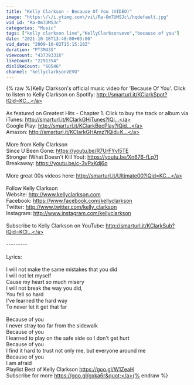 ```yaml
---
title: "Kelly Clarkson - Because Of You (VIDEO)"
image: "https:\/\/i.ytimg.com\/vi\/Ra-Om7UMSJc\/hqdefault.jpg"
vid_id: "Ra-Om7UMSJc"
categories: "Music"
tags: ["kelly clarkson live","KellyClarksonvevo","because of you"]
date: "2021-10-16T13:48:00+03:00"
vid_date: "2009-10-02T15:15:28Z"
duration: "PT3M43S"
viewcount: "437393316"
likeCount: "2291354"
dislikeCount: "60546"
channel: "kellyclarksonVEVO"
---
```

{% raw %}Kelly Clarkson's official music video for 'Because Of You'. Click to listen to Kelly Clarkson on Spotify: <a rel="nofollow" target="blank" href="http://smarturl.it/KClarkSpot?IQid=KC...">http://smarturl.it/KClarkSpot?IQid=KC...</a><br /><br />As featured on Greatest Hits - Chapter 1. Click to buy the track or album via iTunes: <a rel="nofollow" target="blank" href="http://smarturl.it/KClarkGHiTunes?IQi...">http://smarturl.it/KClarkGHiTunes?IQi...</a><br />Google Play: <a rel="nofollow" target="blank" href="http://smarturl.it/KClarkBecPlay?IQid...">http://smarturl.it/KClarkBecPlay?IQid...</a><br />Amazon: <a rel="nofollow" target="blank" href="http://smarturl.it/KClarkGHAmz?IQid=K...">http://smarturl.it/KClarkGHAmz?IQid=K...</a><br /><br />More from Kelly Clarkson<br />Since U Been Gone: <a rel="nofollow" target="blank" href="https://youtu.be/R7UrFYvl5TE">https://youtu.be/R7UrFYvl5TE</a><br />Stronger (What Doesn't Kill You): <a rel="nofollow" target="blank" href="https://youtu.be/Xn676-fLq7I">https://youtu.be/Xn676-fLq7I</a><br />Breakaway: <a rel="nofollow" target="blank" href="https://youtu.be/c-3vPxKdj6o">https://youtu.be/c-3vPxKdj6o</a><br /><br />More great 00s videos here: <a rel="nofollow" target="blank" href="http://smarturl.it/Ultimate00?IQid=KC...">http://smarturl.it/Ultimate00?IQid=KC...</a><br /><br />Follow Kelly Clarkson<br />Website: <a rel="nofollow" target="blank" href="http://www.kellyclarkson.com">http://www.kellyclarkson.com</a><br />Facebook: <a rel="nofollow" target="blank" href="https://www.facebook.com/kellyclarkson">https://www.facebook.com/kellyclarkson</a><br />Twitter: <a rel="nofollow" target="blank" href="http://www.twitter.com/kelly_clarkson">http://www.twitter.com/kelly_clarkson</a><br />Instagram: <a rel="nofollow" target="blank" href="http://www.instagram.com/kellyclarkson">http://www.instagram.com/kellyclarkson</a><br /><br />Subscribe to Kelly Clarkson on YouTube: <a rel="nofollow" target="blank" href="http://smarturl.it/KClarkSub?IQid=KCl...">http://smarturl.it/KClarkSub?IQid=KCl...</a><br /><br />---------<br /><br />Lyrics:<br /><br />I will not make the same mistakes that you did<br />I will not let myself<br />Cause my heart so much misery<br />I will not break the way you did,<br />You fell so hard<br />I've learned the hard way<br />To never let it get that far<br /><br />Because of you<br />I never stray too far from the sidewalk<br />Because of you<br />I learned to play on the safe side so I don't get hurt<br />Because of you<br />I find it hard to trust not only me, but everyone around me<br />Because of you<br />I am afraid<br />Playlist Best of Kelly Clarkson <a rel="nofollow" target="blank" href="https://goo.gl/W1ZeaH">https://goo.gl/W1ZeaH</a><br />Subscribe for more <a rel="nofollow" target="blank" href="https://goo.gl/gxka6r&quot;">https://goo.gl/gxka6r&quot;</a>{% endraw %}
